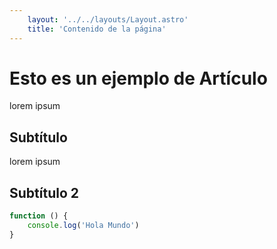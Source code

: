 ```yaml
---
    layout: '../../layouts/Layout.astro'
    title: 'Contenido de la página'
---
```

# Esto es un ejemplo de Artículo

lorem ipsum

## Subtítulo

lorem ipsum

## Subtítulo 2

```javascript
function () {
    console.log('Hola Mundo')
}
```